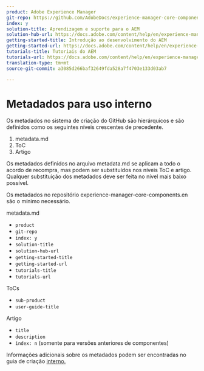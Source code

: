 ```yaml
---
product: Adobe Experience Manager
git-repo: https://github.com/AdobeDocs/experience-manager-core-components.en
index: y
solution-title: Aprendizagem e suporte para o AEM
solution-hub-url: https://docs.adobe.com/content/help/en/experience-manager-cloud-service/sites/home.html
getting-started-title: Introdução ao desenvolvimento do AEM
getting-started-url: https://docs.adobe.com/content/help/en/experience-manager-cloud-service/core-concepts/home.html
tutorials-title: Tutoriais do AEM
tutorials-url: https://docs.adobe.com/content/help/en/experience-manager-learn/cloud-service/overview.html
translation-type: tm+mt
source-git-commit: a3085d266baf32649fda528a7f4703e133d03ab7

---
```



# Metadados para uso interno

Os metadados no sistema de criação do GitHub são hierárquicos e são definidos como os seguintes níveis crescentes de precedente.

1. metadata.md
1. ToC
1. Artigo

Os metadados definidos no arquivo metadata.md se aplicam a todo o acordo de recompra, mas podem ser substituídos nos níveis ToC e artigo. Qualquer substituição dos metadados deve ser feita no nível mais baixo possível.

Os metadados no repositório experience-manager-core-components.en são o mínimo necessário.

metadata.md

* `product`
* `git-repo`
* `index: y`
* `solution-title`
* `solution-hub-url`
* `getting-started-title`
* `getting-started-url`
* `tutorials-title`
* `tutorials-url`

ToCs

* `sub-product`
* `user-guide-title`

Artigo

* `title`
* `description`
* `index: n` (somente para versões anteriores de componentes)

Informações adicionais sobre os metadados podem ser encontradas no guia de criação [interno.](https://docs.adobe.com/help/en/collaborative-doc-instructions/collaboration-guide/markdown/metadata.html#solution-metadata)
